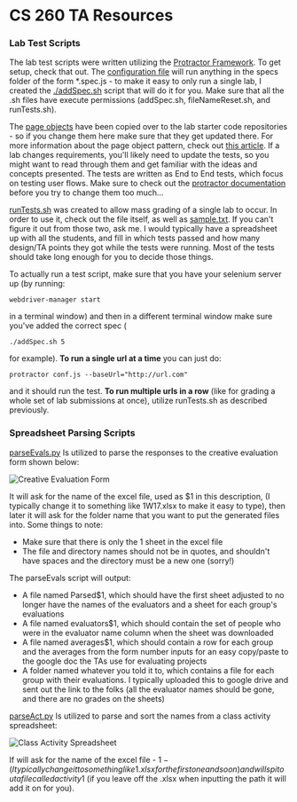 # CS 260 TA Resources

### Lab Test Scripts
The lab test scripts were written utilizing the [Protractor Framework](http://protractortest.org). 
To get setup, check that out. 
The [configuration file](https://github.com/BYUCS260/TA-Resources/blob/master/conf.js) will run anything in the specs folder of the form *.spec.js - 
to make it easy to only run a single lab, I created the [./addSpec.sh](https://github.com/BYUCS260/TA-Resources/blob/master/addSpec.sh) script that will do it for you. Make sure that all the .sh files have execute permissions (addSpec.sh, fileNameReset.sh, and runTests.sh). 

The [page objects](https://github.com/BYUCS260/TA-Resources/tree/master/pageobjects) have been copied over to the lab starter code repositories - so if you change them here make sure that they get updated there. 
For more information about the page object pattern, check out [this article](http://www.protractortest.org/#/page-objects). 
If a lab changes requirements, you'll likely need to update the tests, so you might want to read through them and get familiar with the ideas and concepts presented. 
The tests are written as End to End tests, which focus on testing user flows. 
Make sure to check out the [protractor documentation](http://www.protractortest.org/#/api) before you try to change them too much...

[runTests.sh](https://github.com/BYUCS260/TA-Resources/blob/master/runTests.sh) was created to allow mass grading of a single lab to occur. 
In order to use it, check out the file itself, as well as [sample.txt](https://github.com/BYUCS260/TA-Resources/blob/master/sample.txt). If you can't figure it out from those two, ask me.
I would typically have a spreadsheet up with all the students, 
and fill in which tests passed and how many design/TA points they got while the tests were running. 
Most of the tests should take long enough for you to decide those things.

To actually run a test script, make sure that you have your selenium server up 
(by running:

 `webdriver-manager start`
 
in a terminal window) and then in a different terminal window make sure you've added the correct spec (
  
`./addSpec.sh 5`
  
 for example).
**To run a single url at a time** you can just do: 

`protractor conf.js --baseUrl="http://url.com"`

and it should run the test. 
**To run multiple urls in a row** (like for grading a whole set of lab submissions at once), utilize runTests.sh as described previously.



### Spreadsheet Parsing Scripts
[parseEvals.py](https://github.com/jnielson94/test201/blob/master/parseEvals.py) Is utilized to parse the responses to the creative evaluation form shown below:

![Creative Evaluation Form](https://github.com/jnielson94/test201/blob/master/sampleEvaluations.png)

It will ask for the name of the excel file, used as $1 in this description, (I typically change it to something like 1W17.xlsx to make it easy to type), then later it will ask for the folder name that you want to put the generated files into. Some things to note:
- Make sure that there is only the 1 sheet in the excel file
- The file and directory names should not be in quotes, and shouldn't have spaces and the directory must be a new one (sorry!)

The parseEvals script will output:
- A file named Parsed$1, which should have the first sheet adjusted to no longer have the names of the evaluators and a sheet for each group's evaluations
- A file named evaluators$1, which should contain the set of people who were in the evaluator name column when the sheet was downloaded
- A file named averages$1, which should contain a row for each group and the averages from the form number inputs for an easy copy/paste to the google doc the TAs use for evaluating projects
- A folder named whatever you told it to, which contains a file for each group with their evaluations. I typically uploaded this to google drive and sent out the link to the folks (all the evaluator names should be gone, and there are no grades on the sheets)

[parseAct.py](https://github.com/jnielson94/test201/blob/master/parseACT.py) Is utilized to parse and sort the names from a class activity spreadsheet:

![Class Activity Spreadsheet](https://github.com/jnielson94/test201/blob/master/sampleActivity.png)

If will ask for the name of the excel file - $1 - (I typically change it to something like 1.xlsx for the first one and so on) and will spit out a file called activity$1 (if you leave off the .xlsx when inputting the path it will add it on for you).

